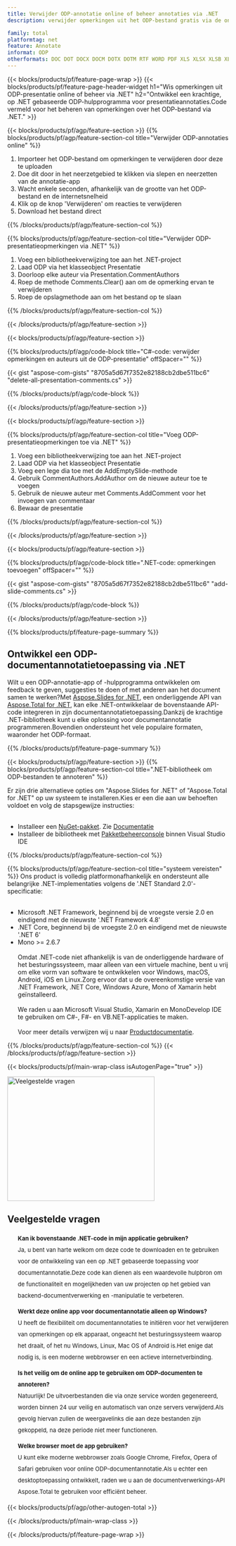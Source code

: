 ```yaml
---
title: Verwijder ODP-annotatie online of beheer annotaties via .NET
description: verwijder opmerkingen uit het ODP-bestand gratis via de online app..NET API-code om opmerkingen over ODP-bestanden te beheren.

family: total
platformtag: net
feature: Annotate
informat: ODP
otherformats: DOC DOT DOCX DOCM DOTX DOTM RTF WORD PDF XLS XLSX XLSB XLSM XLT XLTX XLTM CSV TSV ODS EXCEL PPT POL PPS PPTX POTX PPSX PPTM PPSM POTM ODP POWERPOINT
---
```

{{< blocks/products/pf/feature-page-wrap >}}
{{< blocks/products/pf/feature-page-header-widget h1="Wis opmerkingen uit ODP-presentatie online of beheer via .NET" h2="Ontwikkel een krachtige, op .NET gebaseerde ODP-hulpprogramma voor presentatieannotaties.Code vermeld voor het beheren van opmerkingen over het ODP-bestand via .NET." >}}

{{< blocks/products/pf/agp/feature-section >}}
{{% blocks/products/pf/agp/feature-section-col title="Verwijder ODP-annotaties online" %}}

1. Importeer het ODP-bestand om opmerkingen te verwijderen door deze te uploaden
1. Doe dit door in het neerzetgebied te klikken via slepen en neerzetten van de annotatie-app
1. Wacht enkele seconden, afhankelijk van de grootte van het ODP-bestand en de internetsnelheid
1. Klik op de knop 'Verwijderen' om reacties te verwijderen
1. Download het bestand direct

{{% /blocks/products/pf/agp/feature-section-col %}}

{{% blocks/products/pf/agp/feature-section-col title="Verwijder ODP-presentatieopmerkingen via .NET" %}}

1. Voeg een bibliotheekverwijzing toe aan het .NET-project
1. Laad ODP via het klasseobject Presentatie
1. Doorloop elke auteur via Presentation.CommentAuthors
1. Roep de methode Comments.Clear() aan om de opmerking ervan te verwijderen
1. Roep de opslagmethode aan om het bestand op te slaan

{{% /blocks/products/pf/agp/feature-section-col %}}

{{< /blocks/products/pf/agp/feature-section >}}

{{< blocks/products/pf/agp/feature-section >}}

{{% blocks/products/pf/agp/code-block title="C#-code: verwijder opmerkingen en auteurs uit de ODP-presentatie" offSpacer="" %}}

{{< gist "aspose-com-gists" "8705a5d67f7352e82188cb2dbe511bc6" "delete-all-presentation-comments.cs" >}}

{{% /blocks/products/pf/agp/code-block %}}

{{< /blocks/products/pf/agp/feature-section >}}


{{< blocks/products/pf/agp/feature-section >}}

{{% blocks/products/pf/agp/feature-section-col title="Voeg ODP-presentatieopmerkingen toe via .NET" %}}

1. Voeg een bibliotheekverwijzing toe aan het .NET-project
1. Laad ODP via het klasseobject Presentatie
1. Voeg een lege dia toe met de AddEmptySlide-methode
1. Gebruik CommentAuthors.AddAuthor om de nieuwe auteur toe te voegen
1. Gebruik de nieuwe auteur met Comments.AddComment voor het invoegen van commentaar
1. Bewaar de presentatie

{{% /blocks/products/pf/agp/feature-section-col %}}

{{< /blocks/products/pf/agp/feature-section >}}

{{< blocks/products/pf/agp/feature-section >}}

{{% blocks/products/pf/agp/code-block title=".NET-code: opmerkingen toevoegen" offSpacer="" %}}

{{< gist "aspose-com-gists" "8705a5d67f7352e82188cb2dbe511bc6" "add-slide-comments.cs" >}}

{{% /blocks/products/pf/agp/code-block %}}

{{< /blocks/products/pf/agp/feature-section >}}


{{% blocks/products/pf/feature-page-summary %}}


<h2>Ontwikkel een ODP-documentannotatietoepassing via .NET</h2>

Wilt u een ODP-annotatie-app of -hulpprogramma ontwikkelen om feedback te geven, suggesties te doen of met anderen aan het document samen te werken?Met [Aspose.Slides for .NET](https://products.aspose.com/slides/net/), een onderliggende API van [Aspose.Total for .NET](https://products.aspose.com/total/net/), kan elke .NET-ontwikkelaar de bovenstaande API-code integreren in zijn documentannotatietoepassing.Dankzij de krachtige .NET-bibliotheek kunt u elke oplossing voor documentannotatie programmeren.Bovendien ondersteunt het vele populaire formaten, waaronder het ODP-formaat.<br />

{{% /blocks/products/pf/feature-page-summary %}}

{{< blocks/products/pf/agp/feature-section >}}
{{% blocks/products/pf/agp/feature-section-col title=".NET-bibliotheek om ODP-bestanden te annoteren" %}}

Er zijn drie alternatieve opties om "Aspose.Slides for .NET" of "Aspose.Total for .NET" op uw systeem te installeren.Kies er een die aan uw behoeften voldoet en volg de stapsgewijze instructies:<br /><br />

- Installeer een [NuGet-pakket](https://www.nuget.org/packages/Aspose.Slides/). Zie [Documentatie](https://docs.aspose.com/slides/net/installation/#method-1-install-or-update-asposeslides-from-the-nuget-package-manager)
- Installeer de bibliotheek met [Pakketbeheerconsole](https://docs.aspose.com/slides/net/installation/#method-2-install-or-update-asposeslides-through-the-package-manager-console) binnen Visual Studio IDE

{{% /blocks/products/pf/agp/feature-section-col %}}

{{% blocks/products/pf/agp/feature-section-col title="systeem vereisten" %}}
Ons product is volledig platformonafhankelijk en ondersteunt alle belangrijke .NET-implementaties volgens de '.NET Standard 2.0'-specificatie:<br /><br />

- Microsoft .NET Framework, beginnend bij de vroegste versie 2.0 en eindigend met de nieuwste '.NET Framework 4.8'
- .NET Core, beginnend bij de vroegste 2.0 en eindigend met de nieuwste '.NET 6'
- Mono >= 2.6.7
<br /><br />
Omdat .NET-code niet afhankelijk is van de onderliggende hardware of het besturingssysteem, maar alleen van een virtuele machine, bent u vrij om elke vorm van software te ontwikkelen voor Windows, macOS, Android, iOS en Linux.Zorg ervoor dat u de overeenkomstige versie van .NET Framework, .NET Core, Windows Azure, Mono of Xamarin hebt geïnstalleerd.<br /><br />
We raden u aan Microsoft Visual Studio, Xamarin en MonoDevelop IDE te gebruiken om C#-, F#- en VB.NET-applicaties te maken.
<br /><br />
Voor meer details verwijzen wij u naar [Productdocumentatie](https://docs.aspose.com/slides/net/system-requirements/).

{{% /blocks/products/pf/agp/feature-section-col %}}
{{< /blocks/products/pf/agp/feature-section >}}


{{< blocks/products/pf/main-wrap-class isAutogenPage="true" >}}

<style>.howtolist li{margin-right: 0!important;line-height: 26px;position: relative;margin-bottom: 10px;font-size: 13px;list-style-type: none;}</style>
<div class="col-md-12 tl bg-gray-dark howtolist section">
  <a class="anchor" name="faqpage"></a>
  <div class="container tl dflex" itemscope="" itemtype="https://schema.org/FAQPage">
      <div class="col-md-4 howtosectiongfx">
          <img class="social-panel-hide-on-mobile" src="https://www.groupdocs.cloud/templates/brand/images/groupdocs/conversion/groupdocs_conversion-brand.png" alt="Veelgestelde vragen" width="335" height="283">
      </div>
      <div class="howtosection col-md-8">
          <div>
              <h2>Veelgestelde vragen</h2>
              <ul>
                  <li itemscope="" itemprop="mainEntity" itemtype="https://schema.org/Question">
                      <div>
                          <span itemprop="name"><b>Kan ik bovenstaande .NET-code in mijn applicatie gebruiken?</b></span>
                      </div>
                      <div itemscope="" itemprop="acceptedAnswer" itemtype="https://schema.org/Answer">
                          <span itemprop="text">Ja, u bent van harte welkom om deze code te downloaden en te gebruiken voor de ontwikkeling van een op .NET gebaseerde toepassing voor documentannotatie.Deze code kan dienen als een waardevolle hulpbron om de functionaliteit en mogelijkheden van uw projecten op het gebied van backend-documentverwerking en -manipulatie te verbeteren.</span>
                      </div>
                  </li>
                  <li itemscope="" itemprop="mainEntity" itemtype="https://schema.org/Question">
                      <div>
                          <span itemprop="name"><b>Werkt deze online app voor documentannotatie alleen op Windows?</b></span>
                      </div>
                      <div itemscope="" itemprop="acceptedAnswer" itemtype="https://schema.org/Answer">
                          <span itemprop="text">U heeft de flexibiliteit om documentannotaties te initiëren voor het verwijderen van opmerkingen op elk apparaat, ongeacht het besturingssysteem waarop het draait, of het nu Windows, Linux, Mac OS of Android is.Het enige dat nodig is, is een moderne webbrowser en een actieve internetverbinding.</span>
                      </div>
                  </li>
                  <li itemscope="" itemprop="mainEntity" itemtype="https://schema.org/Question">
                      <div>
                          <span itemprop="name"><b>Is het veilig om de online app te gebruiken om ODP-documenten te annoteren?</b></span>
                      </div>
                      <div itemscope="" itemprop="acceptedAnswer" itemtype="https://schema.org/Answer">
                          <span itemprop="text">Natuurlijk! De uitvoerbestanden die via onze service worden gegenereerd, worden binnen 24 uur veilig en automatisch van onze servers verwijderd.Als gevolg hiervan zullen de weergavelinks die aan deze bestanden zijn gekoppeld, na deze periode niet meer functioneren.</span>
                      </div>
                  </li>                 
                  <li itemscope="" itemprop="mainEntity" itemtype="https://schema.org/Question">
                      <div>
                          <span itemprop="name"><b>Welke browser moet de app gebruiken?</b></span>
                      </div>
                      <div itemscope="" itemprop="acceptedAnswer" itemtype="https://schema.org/Answer">
                          <span itemprop="text">U kunt elke moderne webbrowser zoals Google Chrome, Firefox, Opera of Safari gebruiken voor online ODP-documentannotatie.Als u echter een desktoptoepassing ontwikkelt, raden we u aan de documentverwerkings-API Aspose.Total te gebruiken voor efficiënt beheer.</span>
                      </div>
                  </li>
              </ul>
          </div>
      </div>
  </div>

{{< blocks/products/pf/agp/other-autogen-total >}}

{{< /blocks/products/pf/main-wrap-class >}}

{{< /blocks/products/pf/feature-page-wrap >}}